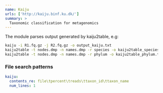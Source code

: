 ```yaml
---
name: Kaiju
urls: ['http://kaiju.binf.ku.dk/']
summary: >
  Taxonomic classification for metagenomics
---
```


The module parses output generated by kaiju2table, e.g:

```bash
kaiju -i R1.fq.gz -j R2.fq.gz -o output_kaiju.txt
kaiju2table -t nodes.dmp -n names.dmp -r species -o kaiju2table_species.txt output_kaiju.txt
kaiju2table -t nodes.dmp -n names.dmp -r phylum -o kaiju2table_phylum.txt output_kaiju.txt
```

### File search patterns

```yaml
kaiju:
  contents_re: file\tpercent\treads\ttaxon_id\ttaxon_name
  num_lines: 1
```